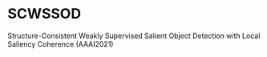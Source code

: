 # SCWSSOD
Structure-Consistent Weakly Supervised Salient Object Detection with Local Saliency Coherence (AAAI2021)
